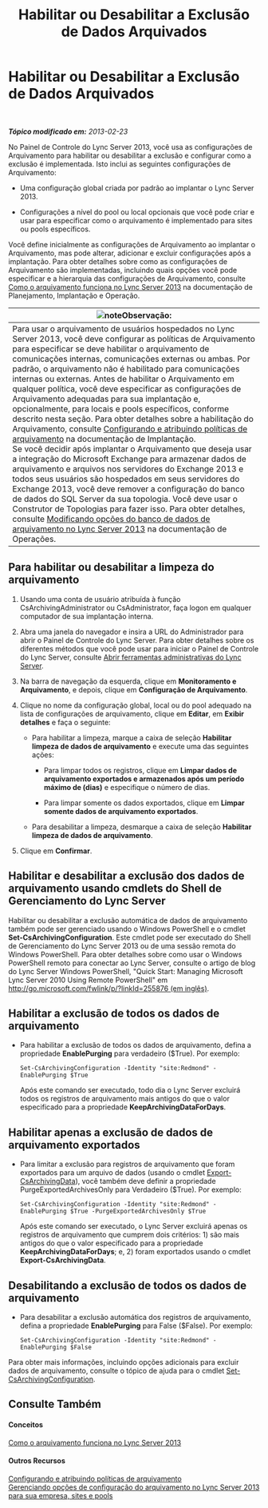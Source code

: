 ﻿---
title: Habilitar ou Desabilitar a Exclusão de Dados Arquivados
TOCTitle: Habilitar ou Desabilitar a Exclusão de Dados Arquivados
ms:assetid: 28cef09f-0970-4fc3-8315-f26689e3e187
ms:mtpsurl: https://technet.microsoft.com/pt-br/library/Gg520968(v=OCS.15)
ms:contentKeyID: 49306213
ms.date: 05/19/2016
mtps_version: v=OCS.15
ms.translationtype: HT
---

# Habilitar ou Desabilitar a Exclusão de Dados Arquivados

 

_**Tópico modificado em:** 2013-02-23_

No Painel de Controle do Lync Server 2013, você usa as configurações de Arquivamento para habilitar ou desabilitar a exclusão e configurar como a exclusão é implementada. Isto inclui as seguintes configurações de Arquivamento:

  - Uma configuração global criada por padrão ao implantar o Lync Server 2013.

  - Configurações a nível do pool ou local opcionais que você pode criar e usar para especificar como o arquivamento é implementado para sites ou pools específicos.

Você define inicialmente as configurações de Arquivamento ao implantar o Arquivamento, mas pode alterar, adicionar e excluir configurações após a implantação. Para obter detalhes sobre como as configurações de Arquivamento são implementadas, incluindo quais opções você pode especificar e a hierarquia das configurações de Arquivamento, consulte [Como o arquivamento funciona no Lync Server 2013](lync-server-2013-how-archiving-works.md) na documentação de Planejamento, Implantação e Operação.

<table>
<thead>
<tr class="header">
<th><img src="images/Gg425756.note(OCS.15).gif" title="note" alt="note" />Observação:</th>
</tr>
</thead>
<tbody>
<tr class="odd">
<td>Para usar o arquivamento de usuários hospedados no Lync Server 2013, você deve configurar as políticas de Arquivamento para especificar se deve habilitar o arquivamento de comunicações internas, comunicações externas ou ambas. Por padrão, o arquivamento não é habilitado para comunicações internas ou externas. Antes de habilitar o Arquivamento em qualquer política, você deve especificar as configurações de Arquivamento adequadas para sua implantação e, opcionalmente, para locais e pools específicos, conforme descrito nesta seção. Para obter detalhes sobre a habilitação do Arquivamento, consulte <a href="lync-server-2013-configuring-and-assigning-archiving-policies.md">Configurando e atribuindo políticas de arquivamento</a> na documentação de Implantação.<br />
Se você decidir após implantar o Arquivamento que deseja usar a integração do Microsoft Exchange para armazenar dados de arquivamento e arquivos nos servidores do Exchange 2013 e todos seus usuários são hospedados em seus servidores do Exchange 2013, você deve remover a configuração do banco de dados do SQL Server da sua topologia. Você deve usar o Construtor de Topologias para fazer isso. Para obter detalhes, consulte <a href="lync-server-2013-changing-archiving-database-options.md">Modificando opções do banco de dados de arquivamento no Lync Server 2013</a> na documentação de Operações.</td>
</tr>
</tbody>
</table>


## Para habilitar ou desabilitar a limpeza do arquivamento

1.  Usando uma conta de usuário atribuída à função CsArchivingAdministrator ou CsAdministrator, faça logon em qualquer computador de sua implantação interna.

2.  Abra uma janela do navegador e insira a URL do Administrador para abrir o Painel de Controle do Lync Server. Para obter detalhes sobre os diferentes métodos que você pode usar para iniciar o Painel de Controle do Lync Server, consulte [Abrir ferramentas administrativas do Lync Server](lync-server-2013-open-lync-server-administrative-tools.md).

3.  Na barra de navegação da esquerda, clique em **Monitoramento e Arquivamento**, e depois, clique em **Configuração de Arquivamento**.

4.  Clique no nome da configuração global, local ou do pool adequado na lista de configurações de arquivamento, clique em **Editar**, em **Exibir detalhes** e faça o seguinte:
    
      - Para habilitar a limpeza, marque a caixa de seleção **Habilitar limpeza de dados de arquivamento** e execute uma das seguintes ações:
        
          - Para limpar todos os registros, clique em **Limpar dados de arquivamento exportados e armazenados após um período máximo de (dias)** e especifique o número de dias.
        
          - Para limpar somente os dados exportados, clique em **Limpar somente dados de arquivamento exportados**.
    
      - Para desabilitar a limpeza, desmarque a caixa de seleção **Habilitar limpeza de dados de arquivamento**.

5.  Clique em **Confirmar**.

## Habilitar e desabilitar a exclusão dos dados de arquivamento usando cmdlets do Shell de Gerenciamento do Lync Server

Habilitar ou desabilitar a exclusão automática de dados de arquivamento também pode ser gerenciado usando o Windows PowerShell e o cmdlet **Set-CsArchivingConfiguration**. Este cmdlet pode ser executado do Shell de Gerenciamento do Lync Server 2013 ou de uma sessão remota do Windows PowerShell. Para obter detalhes sobre como usar o Windows PowerShell remoto para conectar ao Lync Server, consulte o artigo de blog do Lync Server Windows PowerShell, "Quick Start: Managing Microsoft Lync Server 2010 Using Remote PowerShell" em [http://go.microsoft.com/fwlink/p/?linkId=255876 (em inglês)](http://go.microsoft.com/fwlink/p/?linkid=255876).

## Habilitar a exclusão de todos os dados de arquivamento

  - Para habilitar a exclusão de todos os dados de arquivamento, defina a propriedade **EnablePurging** para verdadeiro ($True). Por exemplo:
    
        Set-CsArchivingConfiguration -Identity "site:Redmond" -EnablePurging $True
    
    Após este comando ser executado, todo dia o Lync Server excluirá todos os registros de arquivamento mais antigos do que o valor especificado para a propriedade **KeepArchivingDataForDays**.

## Habilitar apenas a exclusão de dados de arquivamento exportados

  - Para limitar a exclusão para registros de arquivamento que foram exportados para um arquivo de dados (usando o cmdlet [Export-CsArchivingData](https://docs.microsoft.com/en-us/powershell/module/skype/Export-CsArchivingData)), você também deve definir a propriedade PurgeExportedArchivesOnly para Verdadeiro ($True). Por exemplo:
    
        Set-CsArchivingConfiguration -Identity "site:Redmond" -EnablePurging $True -PurgeExportedArchivesOnly $True
    
    Após este comando ser executado, o Lync Server excluirá apenas os registros de arquivamento que cumprem dois critérios: 1) são mais antigos do que o valor especificado para a propriedade **KeepArchivingDataForDays**; e, 2) foram exportados usando o cmdlet **Export-CsArchivingData**.

## Desabilitando a exclusão de todos os dados de arquivamento

  - Para desabilitar a exclusão automática dos registros de arquivamento, defina a propriedade **EnablePurging** para False ($False). Por exemplo:
    
        Set-CsArchivingConfiguration -Identity "site:Redmond" -EnablePurging $False

Para obter mais informações, incluindo opções adicionais para excluir dados de arquivamento, consulte o tópico de ajuda para o cmdlet [Set-CsArchivingConfiguration](https://docs.microsoft.com/en-us/powershell/module/skype/Set-CsArchivingConfiguration).

## Consulte Também

#### Conceitos

[Como o arquivamento funciona no Lync Server 2013](lync-server-2013-how-archiving-works.md)  

#### Outros Recursos

[Configurando e atribuindo políticas de arquivamento](lync-server-2013-configuring-and-assigning-archiving-policies.md)  
[Gerenciando opções de configuração do arquivamento no Lync Server 2013 para sua empresa, sites e pools](lync-server-2013-managing-archiving-configuration-options-for-your-organization-sites-and-pools.md)

